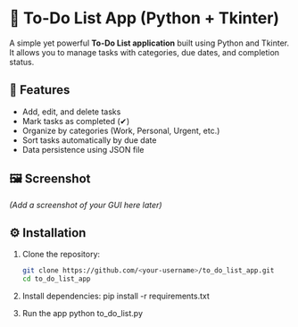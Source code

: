 # 📝 To-Do List App (Python + Tkinter)

A simple yet powerful **To-Do List application** built using Python and Tkinter.  
It allows you to manage tasks with categories, due dates, and completion status.

## 🚀 Features
- Add, edit, and delete tasks
- Mark tasks as completed (✔)
- Organize by categories (Work, Personal, Urgent, etc.)
- Sort tasks automatically by due date
- Data persistence using JSON file

## 🖼️ Screenshot
*(Add a screenshot of your GUI here later)*

## ⚙️ Installation
1. Clone the repository:
   ```bash
   git clone https://github.com/<your-username>/to_do_list_app.git
   cd to_do_list_app

2. Install dependencies:
   pip install -r requirements.txt

3. Run the app
   python to_do_list.py